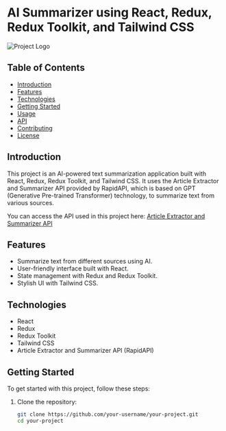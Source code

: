 # AI Summarizer using React, Redux, Redux Toolkit, and Tailwind CSS

![Project Logo](/assets/logo.png)

## Table of Contents
- [Introduction](#introduction)
- [Features](#features)
- [Technologies](#technologies)
- [Getting Started](#getting-started)
- [Usage](#usage)
- [API](#api)
- [Contributing](#contributing)
- [License](#license)

## Introduction

This project is an AI-powered text summarization application built with React, Redux, Redux Toolkit, and Tailwind CSS. It uses the Article Extractor and Summarizer API provided by RapidAPI, which is based on GPT (Generative Pre-trained Transformer) technology, to summarize text from various sources.

You can access the API used in this project here: [Article Extractor and Summarizer API](https://rapidapi.com/restyler/api/article-extractor-and-summarizer?utm_source=youtube.com%2FJavaScriptMastery&utm_medium=referral&utm_campaign=DevRel)

## Features

- Summarize text from different sources using AI.
- User-friendly interface built with React.
- State management with Redux and Redux Toolkit.
- Stylish UI with Tailwind CSS.

## Technologies

- React
- Redux
- Redux Toolkit
- Tailwind CSS
- Article Extractor and Summarizer API (RapidAPI)

## Getting Started

To get started with this project, follow these steps:

1. Clone the repository:

   ```bash
   git clone https://github.com/your-username/your-project.git
   cd your-project
